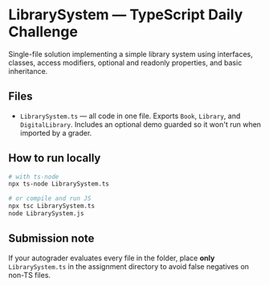 
# LibrarySystem — TypeScript Daily Challenge

Single-file solution implementing a simple library system using interfaces, classes, access modifiers, optional and readonly properties, and basic inheritance.

## Files
- `LibrarySystem.ts` — all code in one file. Exports `Book`, `Library`, and `DigitalLibrary`. Includes an optional demo guarded so it won't run when imported by a grader.

## How to run locally
```bash
# with ts-node
npx ts-node LibrarySystem.ts

# or compile and run JS
npx tsc LibrarySystem.ts
node LibrarySystem.js
```

## Submission note
If your autograder evaluates every file in the folder, place **only** `LibrarySystem.ts` in the assignment directory to avoid false negatives on non-TS files.

